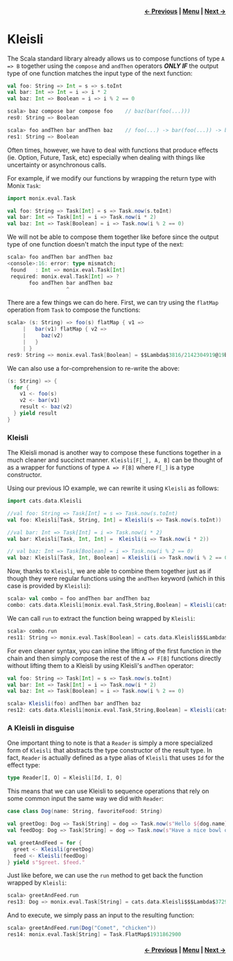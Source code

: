 <h4 align="right">
    <a href="lesson4_6_reader.md">← Previous</a> |
    <a href="lesson4.md">Menu</a> |
    <a href="lesson4_8_state.md">Next →</a>
</h4>

<h1>Kleisli</h1>

The Scala standard library already allows us to compose functions of type `A => B` together using the `compose` and
`andThen` operators ***ONLY IF*** the output type of one function matches the input type of the next function:

```scala
val foo: String => Int = s => s.toInt
val bar: Int => Int = i => i * 2
val baz: Int => Boolean = i => i % 2 == 0

scala> baz compose bar compose foo    // baz(bar(foo(...)))
res0: String => Boolean

scala> foo andThen bar andThen baz    // foo(...) -> bar(foo(...)) -> baz(bar(foo(...)))
res1: String => Boolean
```

Often times, however, we have to deal with functions that produce effects (ie. Option, Future, Task, etc) especially 
when dealing with things like uncertainty or asynchronous calls.

For example, if we modify our functions by wrapping the return type with Monix `Task`:

```scala
import monix.eval.Task

val foo: String => Task[Int] = s => Task.now(s.toInt)
val bar: Int => Task[Int] = i => Task.now(i * 2)
val baz: Int => Task[Boolean] = i => Task.now(i % 2 == 0)
```

We will not be able to compose them together like before since the output type of one function doesn't match the input 
type of the next:

```scala
scala> foo andThen bar andThen baz
<console>:16: error: type mismatch;
 found   : Int => monix.eval.Task[Int]
 required: monix.eval.Task[Int] => ?
       foo andThen bar andThen baz
                   ^
```

There are a few things we can do here. First, we can try using the `flatMap` operation from `Task` to compose the 
functions:

```scala
scala> (s: String) => foo(s) flatMap { v1 =>
     |   bar(v1) flatMap { v2 =>
     |     baz(v2)
     |   }
     | }
res9: String => monix.eval.Task[Boolean] = $$Lambda$3816/2142304919@19b0d133
```

We can also use a for-comprehension to re-write the above:

```scala
(s: String) => {
  for {
    v1 <- foo(s)
    v2 <- bar(v1)
    result <- baz(v2)
  } yield result
}
```

<h3>Kleisli</h3>

The Kleisli monad is another way to compose these functions together in a much cleaner and succinct manner. 
`Kleisli[F[_], A, B]` can be thought of as a wrapper  for functions of type `A => F[B]` where `F[_]` is a type 
constructor.

Using our previous IO example, we can rewrite it using `Kleisli` as follows:

```scala
import cats.data.Kleisli

//val foo: String => Task[Int] = s => Task.now(s.toInt)
val foo: Kleisli[Task, String, Int] = Kleisli(s => Task.now(s.toInt))

//val bar: Int => Task[Int] = i => Task.now(i * 2)
val bar: Kleisli[Task, Int, Int] =  Kleisli(i => Task.now(i * 2))

// val baz: Int => Task[Boolean] = i => Task.now(i % 2 == 0)
val baz: Kleisli[Task, Int, Boolean] = Kleisli(i => Task.now(i % 2 == 0))
```

Now, thanks to `Kleisli`, we are able to combine them together just as if though they were regular functions using the
`andThen` keyword (which in this case is provided by `Kleisli`):

```scala
scala> val combo = foo andThen bar andThen baz
combo: cats.data.Kleisli[monix.eval.Task,String,Boolean] = Kleisli(cats.data.Kleisli$$$Lambda$3729/1961003967@23d1dcb8)
```

We can call `run` to extract the function being wrapped by `Kleisli`:

```scala
scala> combo.run
res11: String => monix.eval.Task[Boolean] = cats.data.Kleisli$$$Lambda$3729/1961003967@23d1dcb8
```

For even cleaner syntax, you can inline the lifting of the first function in the chain and then simply compose the rest 
of the `A => F[B]` functions directly without lifting them to a Kleisli by using Kleisli's `andThen` operator:

```scala
val foo: String => Task[Int] = s => Task.now(s.toInt)
val bar: Int => Task[Int] = i => Task.now(i * 2)
val baz: Int => Task[Boolean] = i => Task.now(i % 2 == 0)

scala> Kleisli(foo) andThen bar andThen baz
res12: cats.data.Kleisli[monix.eval.Task,String,Boolean] = Kleisli(cats.data.Kleisli$$$Lambda$3729/1961003967@544d96de)
```

<h3>A Kleisli in disguise</h3>

One important thing to note is that a `Reader` is simply a more specialized form of `Kleisli` that abstracts the type 
constructor of the result type. In fact, `Reader` is actually defined as a type alias of `Kleisli` that uses `Id` for 
the effect type:

```scala
type Reader[I, O] = Kleisli[Id, I, O]
```

This means that we can use Kleisli to sequence operations that rely on some common input the same way we did with 
`Reader`:

```scala
case class Dog(name: String, favoriteFood: String)

val greetDog: Dog => Task[String] = dog => Task.now(s"Hello ${dog.name}")
val feedDog: Dog => Task[String] = dog => Task.now(s"Have a nice bowl of ${dog.favoriteFood}")

val greetAndFeed = for {
  greet <- Kleisli(greetDog)
  feed <- Kleisli(feedDog)
} yield s"$greet. $feed."
```

Just like before, we can use the `run` method to get back the function wrapped by `Kleisli`:

```scala
scala> greetAndFeed.run
res13: Dog => monix.eval.Task[String] = cats.data.Kleisli$$$Lambda$3729/1961003967@6ab4b791
```

And to execute, we simply pass an input to the resulting function:

```scala
scala> greetAndFeed.run(Dog("Comet", "chicken"))
res14: monix.eval.Task[String] = Task.FlatMap$1931862900
```

<h4 align="right">
    <a href="lesson4_6_reader.md">← Previous</a> |
    <a href="lesson4.md">Menu</a> |
    <a href="lesson4_8_state.md">Next →</a>
</h4>